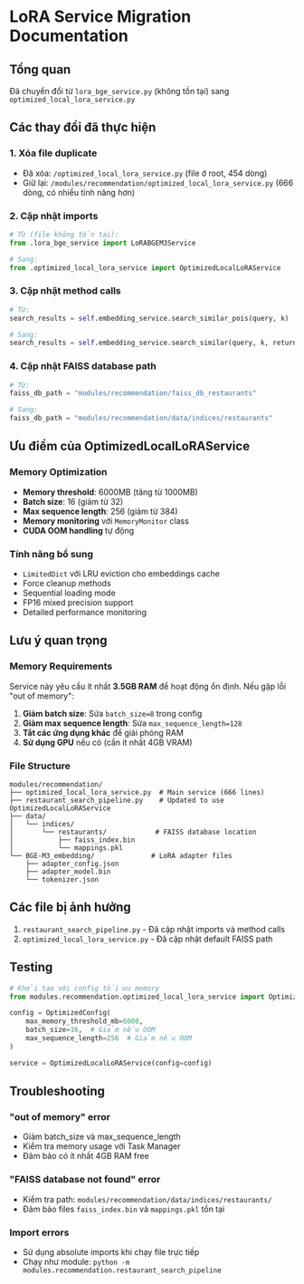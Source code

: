 # LoRA Service Migration Documentation

## Tổng quan
Đã chuyển đổi từ `lora_bge_service.py` (không tồn tại) sang `optimized_local_lora_service.py`

## Các thay đổi đã thực hiện

### 1. **Xóa file duplicate**
- Đã xóa: `/optimized_local_lora_service.py` (file ở root, 454 dòng)
- Giữ lại: `/modules/recommendation/optimized_local_lora_service.py` (666 dòng, có nhiều tính năng hơn)

### 2. **Cập nhật imports**
```python
# Từ (file không tồn tại):
from .lora_bge_service import LoRABGEM3Service

# Sang:
from .optimized_local_lora_service import OptimizedLocalLoRAService
```

### 3. **Cập nhật method calls**
```python
# Từ:
search_results = self.embedding_service.search_similar_pois(query, k)

# Sang:
search_results = self.embedding_service.search_similar(query, k, return_embeddings=False)
```

### 4. **Cập nhật FAISS database path**
```python
# Từ:
faiss_db_path = "modules/recommendation/faiss_db_restaurants"

# Sang:
faiss_db_path = "modules/recommendation/data/indices/restaurants"
```

## Ưu điểm của OptimizedLocalLoRAService

### Memory Optimization
- **Memory threshold**: 6000MB (tăng từ 1000MB)
- **Batch size**: 16 (giảm từ 32)
- **Max sequence length**: 256 (giảm từ 384)
- **Memory monitoring** với `MemoryMonitor` class
- **CUDA OOM handling** tự động

### Tính năng bổ sung
- `LimitedDict` với LRU eviction cho embeddings cache
- Force cleanup methods
- Sequential loading mode
- FP16 mixed precision support
- Detailed performance monitoring

## Lưu ý quan trọng

### Memory Requirements
Service này yêu cầu ít nhất **3.5GB RAM** để hoạt động ổn định. Nếu gặp lỗi "out of memory":

1. **Giảm batch size**: Sửa `batch_size=8` trong config
2. **Giảm max sequence length**: Sửa `max_sequence_length=128`
3. **Tắt các ứng dụng khác** để giải phóng RAM
4. **Sử dụng GPU** nếu có (cần ít nhất 4GB VRAM)

### File Structure
```
modules/recommendation/
├── optimized_local_lora_service.py  # Main service (666 lines)
├── restaurant_search_pipeline.py    # Updated to use OptimizedLocalLoRAService
├── data/
│   └── indices/
│       └── restaurants/            # FAISS database location
│           ├── faiss_index.bin
│           └── mappings.pkl
└── BGE-M3_embedding/              # LoRA adapter files
    ├── adapter_config.json
    ├── adapter_model.bin
    └── tokenizer.json
```

## Các file bị ảnh hưởng
1. `restaurant_search_pipeline.py` - Đã cập nhật imports và method calls
2. `optimized_local_lora_service.py` - Đã cập nhật default FAISS path

## Testing
```python
# Khởi tạo với config tối ưu memory
from modules.recommendation.optimized_local_lora_service import OptimizedLocalLoRAService, OptimizedConfig

config = OptimizedConfig(
    max_memory_threshold_mb=6000,
    batch_size=16,  # Giảm nếu OOM
    max_sequence_length=256  # Giảm nếu OOM
)

service = OptimizedLocalLoRAService(config=config)
```

## Troubleshooting

### "out of memory" error
- Giảm batch_size và max_sequence_length
- Kiểm tra memory usage với Task Manager
- Đảm bảo có ít nhất 4GB RAM free

### "FAISS database not found" error
- Kiểm tra path: `modules/recommendation/data/indices/restaurants/`
- Đảm bảo files `faiss_index.bin` và `mappings.pkl` tồn tại

### Import errors
- Sử dụng absolute imports khi chạy file trực tiếp
- Chạy như module: `python -m modules.recommendation.restaurant_search_pipeline` 